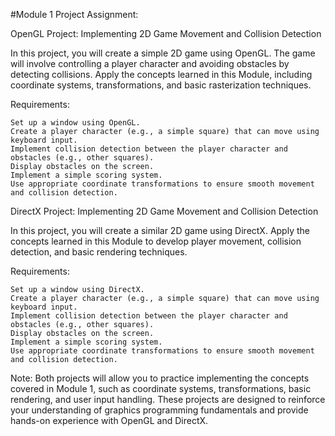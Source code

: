 #Module 1 Project Assignment:

OpenGL Project: Implementing 2D Game Movement and Collision Detection

In this project, you will create a simple 2D game using OpenGL. The game will involve controlling a player character and avoiding obstacles by detecting collisions. Apply the concepts learned in this Module, including coordinate systems, transformations, and basic rasterization techniques.

Requirements:

    Set up a window using OpenGL.
    Create a player character (e.g., a simple square) that can move using keyboard input.
    Implement collision detection between the player character and obstacles (e.g., other squares).
    Display obstacles on the screen.
    Implement a simple scoring system.
    Use appropriate coordinate transformations to ensure smooth movement and collision detection.

DirectX Project: Implementing 2D Game Movement and Collision Detection

In this project, you will create a similar 2D game using DirectX. Apply the concepts learned in this Module to develop player movement, collision detection, and basic rendering techniques.

Requirements:

    Set up a window using DirectX.
    Create a player character (e.g., a simple square) that can move using keyboard input.
    Implement collision detection between the player character and obstacles (e.g., other squares).
    Display obstacles on the screen.
    Implement a simple scoring system.
    Use appropriate coordinate transformations to ensure smooth movement and collision detection.

Note: Both projects will allow you to practice implementing the concepts covered in Module 1, such as coordinate systems, transformations, basic rendering, and user input handling. These projects are designed to reinforce your understanding of graphics programming fundamentals and provide hands-on experience with OpenGL and DirectX.
